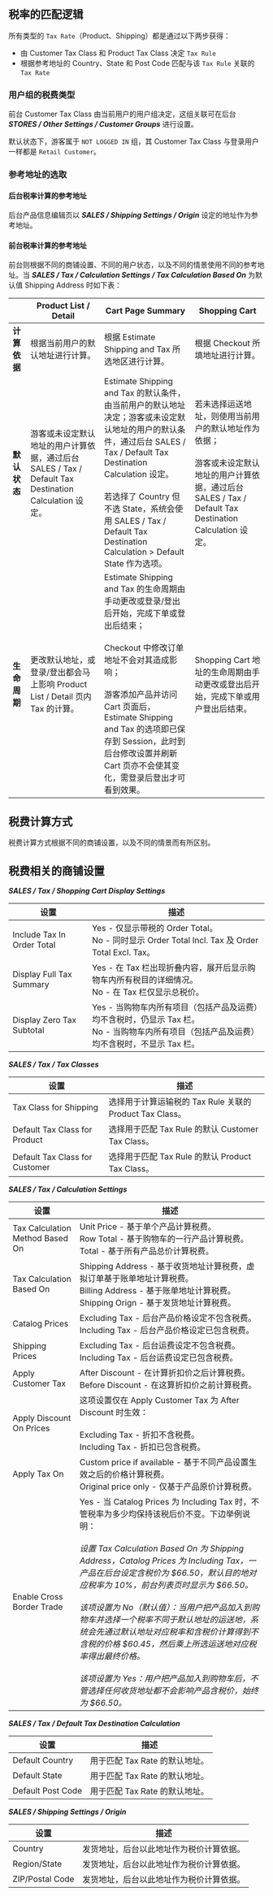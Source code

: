 ## 税率的匹配逻辑

所有类型的 `Tax Rate`（Product、Shipping）都是通过以下两步获得：

- 由 Customer Tax Class 和 Product Tax Class 决定 `Tax Rule`
- 根据参考地址的 Country、State 和 Post Code 匹配与该 `Tax Rule` 关联的 `Tax Rate`


### 用户组的税费类型

前台 Customer Tax Class 由当前用户的用户组决定，这组关联可在后台 ***STORES / Other Settings / Customer Groups*** 进行设置。

默认状态下，游客属于 `NOT LOGGED IN` 组，其 Customer Tax Class 与登录用户一样都是 `Retail Customer`。


### 参考地址的选取

#### 后台税率计算的参考地址

后台产品信息编辑页以 ***SALES / Shipping Settings / Origin*** 设定的地址作为参考地址。

#### 前台税率计算的参考地址

前台则根据不同的商铺设置、不同的用户状态，以及不同的情景使用不同的参考地址。当 ***SALES / Tax / Calculation Settings / Tax Calculation Based On*** 为默认值 Shipping Address 时如下表：

|         | Product List / Detail | Cart Page Summary  | Shopping Cart |
| --- | --- | --- | --- |
| **计算依据** | 根据当前用户的默认地址进行计算。 | 根据 Estimate Shipping and Tax 所选地区进行计算。 | 根据 Checkout 所填地址进行计算。 |
| **默认状态** | 游客或未设定默认地址的用户计算依据，通过后台 SALES / Tax / Default Tax Destination Calculation 设定。 | Estimate Shipping and Tax 的默认条件，由当前用户的默认地址决定；游客或未设定默认地址的用户的默认条件，通过后台 SALES / Tax / Default Tax Destination Calculation 设定。<br /><br />若选择了 Country 但不选 State，系统会使用 SALES / Tax / Default Tax Destination Calculation > Default State 作为选项。 | 若未选择运送地址，则使用当前用户的默认地址作为依据；<br /><br />游客或未设定默认地址的用户计算依据，通过后台 SALES / Tax / Default Tax Destination Calculation 设定。 |
| **生命周期** | 更改默认地址，或登录/登出都会马上影响 Product List / Detail 页内 Tax 的计算。 | Estimate Shipping and Tax 的生命周期由手动更改或登录/登出后开始，完成下单或登出后结束；<br /><br />Checkout 中修改订单地址不会对其造成影响；<br /><br />游客添加产品并访问 Cart 页面后，Estimate Shipping and Tax 的选项即已保存到 Session，此时到后台修改设置并刷新 Cart 页亦不会使其变化，需登录后登出才可看到效果。 | Shopping Cart 地址的生命周期由手动更改或登出后开始，完成下单或用户登出后结束。 |


## 税费计算方式

税费计算方式根据不同的商铺设置，以及不同的情景而有所区别。


## 税费相关的商铺设置

***SALES / Tax / Shopping Cart Display Settings***

| 设置 | 描述 |
| --- | --- |
| Include Tax In Order Total | Yes - 仅显示带税的 Order Total。<br />No  - 同时显示 Order Total Incl. Tax 及 Order Total Excl. Tax。 |
| Display Full Tax Summary | Yes - 在 Tax 栏出现折叠内容，展开后显示购物车内所有税目的详细情况。<br />No  - 在 Tax 栏仅显示总税价。 |
| Display Zero Tax Subtotal | Yes - 当购物车内所有项目（包括产品及运费）均不含税时，仍显示 Tax 栏。<br />No  - 当购物车内所有项目（包括产品及运费）均不含税时，不显示 Tax 栏。 |

***SALES / Tax / Tax Classes***

| 设置 | 描述 |
| --- | --- |
| Tax Class for Shipping | 选择用于计算运输税的 Tax Rule 关联的 Product Tax Class。 |
| Default Tax Class for Product | 选择用于匹配 Tax Rule 的默认 Customer Tax Class。 |
| Default Tax Class for Customer | 选择用于匹配 Tax Rule 的默认 Product Tax Class。 |

***SALES / Tax / Calculation Settings***

| 设置 | 描述 |
| --- | --- |
| Tax Calculation Method Based On | Unit Price - 基于单个产品计算税费。<br />Row Total  - 基于购物车的一行产品计算税费。<br />Total      - 基于所有产品总价计算税费。 |
| Tax Calculation Based On | Shipping Address - 基于收货地址计算税费，虚拟订单基于账单地址计算税费。<br />Billing Address  - 基于账单地址计算税费。<br />Shipping Orign   - 基于发货地址计算税费。 |
| Catalog Prices | Excluding Tax - 后台产品价格设定不包含税费。<br />Including Tax - 后台产品价格设定已包含税费。 |
| Shipping Prices | Excluding Tax - 后台运费设定不包含税费。<br />Including Tax - 后台运费设定已包含税费。 |
| Apply Customer Tax | After Discount  - 在计算折扣价之后计算税费。<br />Before Discount - 在这算折扣价之前计算税费。 |
| Apply Discount On Prices | 这项设置仅在 Apply Customer Tax 为 After Discount 时生效：<br /><br />Excluding Tax - 折扣不含税费。<br />Including Tax - 折扣已包含税费。 |
| Apply Tax On | Custom price if available - 基于不同产品设置生效之后的价格计算税费。<br />Original price only       - 仅基于产品原价计算税费。 |
| Enable Cross Border Trade | Yes - 当 Catalog Prices 为 Including Tax 时，不管税率为多少均保持该税后价不变。下边举例说明：<br /><br />*设置 Tax Calculation Based On 为 Shipping Address，Catalog Prices 为 Including Tax，一产品在后台设定含税价为 $66.50，默认目的地对应税率为 10%，前台列表页时显示为 $66.50。<br /><br />该项设置为 No（默认值）：当用户把产品加入到购物车并选择一个税率不同于默认地址的运送地，系统会先通过默认地址对应税率和含税价计算得到不含税的价格 $60.45，然后乘上所选运送地对应税率得出最终价格。<br /><br />该项设置为 Yes：用户把产品加入到购物车后，不管选择任何收货地址都不会影响产品含税价，始终为 $66.50。* |

***SALES / Tax / Default Tax Destination Calculation***

| 设置 | 描述 |
| --- | --- |
| Default Country | 用于匹配 Tax Rate 的默认地址。 |
| Default State | 用于匹配 Tax Rate 的默认地址。 |
| Default Post Code | 用于匹配 Tax Rate 的默认地址。 |

***SALES / Shipping Settings / Origin***

| 设置 | 描述 |
| --- | --- |
| Country | 发货地址，后台以此地址作为税价计算依据。 |
| Region/State | 发货地址，后台以此地址作为税价计算依据。 |
| ZIP/Postal Code | 发货地址，后台以此地址作为税价计算依据。 |
